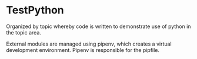 # TestPython

Organized by topic whereby code is written to demonstrate use of python in the topic area.

External modules are managed using pipenv, which creates a virtual
development environment. Pipenv is responsible for the pipfile.
